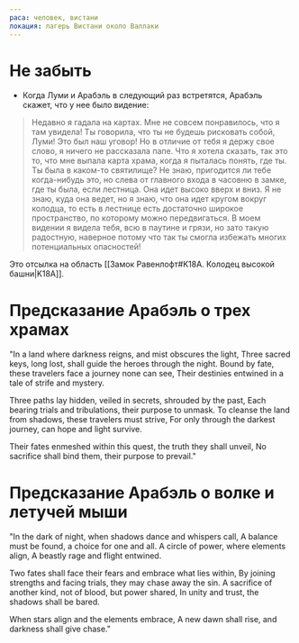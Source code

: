 ```yaml
---
раса: человек, вистани
локация: лагерь Вистани около Валлаки
---
```


# Не забыть
- Когда Луми и Арабэль в следующий раз встретятся, Арабэль скажет, что у нее было видение:
>   Недавно я гадала на картах. Мне не совсем понравилось, что я там увидела! Ты говорила, что ты не будешь рисковать собой, Луми! Это был наш уговор! Но в отличие от тебя я держу свое слово, я ничего не рассказала папе.
>   Что я хотела сказать, так это то, что мне выпала карта храма, когда я пыталась понять, где ты. Ты была в каком-то святилище?
>   Не знаю, пригодится ли тебе когда-нибудь это, но слева от главного входа в часовню в замке, где ты была, если лестница. Она идет высоко вверх и вниз. Я не знаю, куда она ведет, но я знаю, что она идет кругом вокруг колодца, то есть в лестнице есть достаточно широкое пространство, по которому можно передвигаться. В моем видении я видела тебя, всю в паутине и грязи, но зато такую радостную, наверное потому что так ты смогла избежать многих потенциальных опасностей!

Это отсылка на область [[Замок Равенлофт#K18A. Колодец высокой башни|K18A]].

# Предсказание Арабэль о трех храмах

"In a land where darkness reigns, 
and mist obscures the light, 
Three sacred keys, long lost, 
shall guide the heroes through the night. 
Bound by fate, these travelers face a journey none can see, 
Their destinies entwined in a tale of strife and mystery.

Three paths lay hidden, veiled in secrets, 
shrouded by the past, 
Each bearing trials and tribulations, their purpose to unmask. 
To cleanse the land from shadows, these travelers must strive, 
For only through the darkest journey, can hope and light survive.

Their fates enmeshed within this quest, the truth they shall unveil, 
No sacrifice shall bind them, their purpose to prevail."

# Предсказание Арабэль о волке и летучей мыши

"In the dark of night, when shadows dance and whispers call, 
A balance must be found, a choice for one and all. 
A circle of power, where elements align, 
A beastly rage and flight entwined.

Two fates shall face their fears and embrace what lies within, 
By joining strengths and facing trials, they may chase away the sin. 
A sacrifice of another kind, not of blood, but power shared, 
In unity and trust, the shadows shall be bared.

When stars align and the elements embrace, 
A new dawn shall rise, and darkness shall give chase."